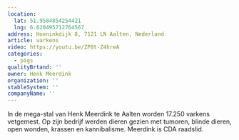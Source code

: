 ```yaml
---
location:
  lat: 51.9584854254421
  lng: 6.620495712764567
address: Hoeninkdijk 8, 7121 LN Aalten, Nederland
article: varkens
video: https://youtu.be/ZP8t-Z4hreA
categories:
  - pigs
qualityBrtand: ''
owner: Henk Meerdink
organization: ''
stableSystem: ''
companyName: ''
---
```

In de mega-stal van Henk Meerdink te Aalten worden 17.250 varkens vetgemest. Op zijn bedrijf werden dieren gezien met tumoren, blinde dieren, open wonden, krassen en kannibalisme. Meerdink is CDA raadslid.